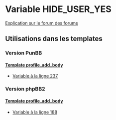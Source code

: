# Variable HIDE_USER_YES
[Explication sur le forum des forums](http://forum.forumactif.com/t294113-listing-des-variables#HIDE_USER_YES)

## Utilisations dans les templates

### Version PunBB

#### [Template profile_add_body](punbb/profile_add_body.md)
* [Variable à la ligne 237](../punbb/profile_add_body.tpl#L237)

### Version phpBB2

#### [Template profile_add_body](subsilver/profile_add_body.md)
* [Variable à la ligne 188](../subsilver/profile_add_body.tpl#L188)